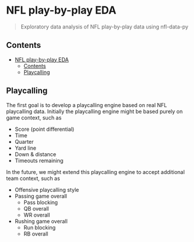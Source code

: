 # NFL play-by-play EDA

> Exploratory data analysis of NFL play-by-play data using nfl-data-py

## Contents

- [NFL play-by-play EDA](#nfl-play-by-play-eda)
  - [Contents](#contents)
  - [Playcalling](#playcalling)

## Playcalling

The first goal is to develop a playcalling engine based on real NFL playcalling data.  Initially the playcalling engine might be based purely on game context, such as
- Score (point differential)
- Time
- Quarter
- Yard line
- Down & distance
- Timeouts remaining

In the future, we might extend this playcalling engine to accept additional team context, such as
- Offensive playcalling style
- Passing game overall
  - Pass blocking
  - QB overall
  - WR overall
- Rushing game overall
  - Run blocking
  - RB overall
